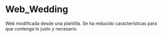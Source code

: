 # Web_Wedding
Web modificada desde una plantilla. Se ha reducido características para que contenga lo justo y necesario.
